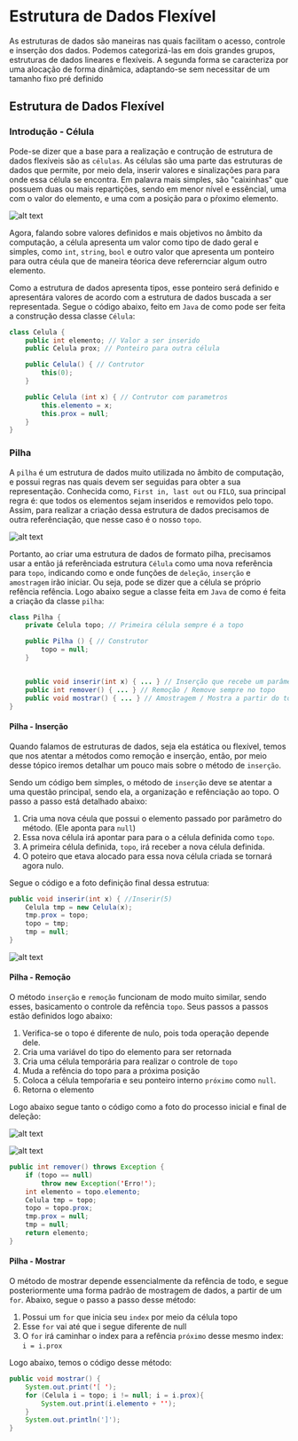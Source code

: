 # Estrutura de Dados Flexível

As estruturas de dados são maneiras nas quais facilitam o acesso, controle e inserção dos dados. Podemos categorizá-las em dois grandes grupos, estruturas de dados lineares e flexíveis. A segunda forma se caracteriza por uma alocação de forma dinâmica, adaptando-se sem necessitar de um tamanho fixo pré definido 

## Estrutura de Dados Flexível

### Introdução - Célula

Pode-se dizer que a base para a realização e contrução de estrutura de dados flexíveis são as `células`. As células são uma parte das estruturas de dados que permite, por meio dela, inserir valores e sinalizações para para onde essa célula se encontra. Em palavra mais simples, são "caixinhas" que possuem duas ou mais repartições, sendo em menor nível e essêncial, uma com o valor do elemento, e uma com a posição para o pŕoximo elemento.

![alt text](img/celula_01.png)


Agora, falando sobre valores definidos e mais objetivos no âmbito da computação, a célula apresenta um valor como tipo de dado geral e simples, como `int`, `string`, `bool` e outro valor que apresenta um ponteiro para outra céula que de maneira téorica deve referernciar algum outro elemento.

Como a estrutura de dados apresenta tipos, esse ponteiro será definido e apresentára valores de acordo com a estrutura de dados buscada a ser representada. Segue o código abaixo, feito em `Java` de como pode ser feita a construção dessa classe `Célula`:

```java
class Celula {
    public int elemento; // Valor a ser inserido
    public Celula prox; // Ponteiro para outra célula

    public Celula() { // Contrutor
        this(0);
    }

    public Celula (int x) { // Contrutor com parametros
        this.elemento = x;
        this.prox = null;
    }
}
```

### Pilha

A `pilha` é um estrutura de dados muito utilizada no âmbito de computação, e possui regras nas quais devem ser seguidas para obter a sua representação. Conhecida como, `First in, last out` ou `FILO`, sua principal regra é: que todos os elementos sejam inseridos e removidos pelo topo. Assim, para realizar a criação dessa estrutura de dados precisamos de outra referênciação, que nesse caso é o nosso `topo`. 

![alt text](img/pilha_01.png)

Portanto, ao criar uma estrutura de dados de formato pilha, precisamos usar a então já referênciada estrutura `Célula` como uma nova referência para `topo`, indicando como e onde funções de `deleção`, `inserção` e `amostragem` irão iniciar. Ou seja, pode se dizer que a célula se próprio refência refência. Logo abaixo segue a classe feita em `Java` de como é feita a criação da classe `pilha`: 


```java
class Pilha {
    private Celula topo; // Primeira célula sempre é a topo

    public Pilha () { // Construtor
        topo = null;
    }


    public void inserir(int x) { ... } // Inserção que recebe um parâmetro
    public int remover() { ... } // Remoção / Remove sempre no topo
    public void mostrar() { ... } // Amostragem / Mostra a partir do topo
}
```

#### Pilha - Inserção

Quando falamos de estruturas de dados, seja ela estática ou flexível, temos que nos atentar a métodos como remoção e inserção, então, por meio desse tópico iremos detalhar um pouco mais sobre o método de `inserção`.

Sendo um código bem simples, o método de `inserção` deve se atentar a uma questão principal, sendo ela, a organização e refênciação ao topo. O passo a passo está detalhado abaixo:

1. Cria uma nova céula que possui o elemento passado por parâmetro do método. (Ele aponta para `null`)
2. Essa nova célula irá apontar para para o a célula definida como `topo`.
3. A primeira célula definida, `topo`, irá receber a nova célula definida.
4. O poteiro que etava alocado para essa nova célula criada se tornará agora nulo.

Segue o código e a foto definição final dessa estrutua:

```java
public void inserir(int x) { //Inserir(5)
    Celula tmp = new Celula(x);
    tmp.prox = topo;
    topo = tmp;
    tmp = null;
}
```

![alt text](img/pilha_02.png)


#### Pilha - Remoção

O método `inserção` e `remoção` funcionam de modo muito similar, sendo esses, basicamento o controle da refência `topo`. Seus passos a passos estão definidos logo abaixo: 


1. Verifica-se o topo é diferente de nulo, pois toda operação depende dele.
2. Cria uma variável do tipo do elemento para ser retornada
3. Cria uma célula temporária para realizar o controle de `topo`
4. Muda a refência do topo para a próxima posição
5. Coloca a célula tempoŕaria e seu ponteiro interno `próximo` como `null`.
6. Retorna o elemento

Logo abaixo segue tanto o código como a foto do processo inicial e final de deleção:

![alt text](img/pilha_03.png)

![alt text](img/pilha_04.png)

```java
public int remover() throws Exception {
    if (topo == null) 
        throw new Exception('Erro!');
    int elemento = topo.elemento;
    Celula tmp = topo;
    topo = topo.prox;
    tmp.prox = null;
    tmp = null;
    return elemento;
}
```
#### Pilha - Mostrar

O método de mostrar depende essencialmente da refência de todo, e segue posteriormente uma forma padrão de mostragem de dados, a partir de um `for`. Abaixo, segue o passo a passo desse método:

1. Possui um `for` que inicia seu `index` por meio da célula topo
2. Esse `for` vai até que i segue diferente de null
3. O `for` irá caminhar o index para a refência `próximo` desse mesmo index: `i = i.prox`

Logo abaixo, temos o código desse método:

```java
public void mostrar() {
    System.out.print('[ ');
    for (Celula i = topo; i != null; i = i.prox){
        System.out.print(i.elemento + '');
    }
    System.out.println(']');
}
